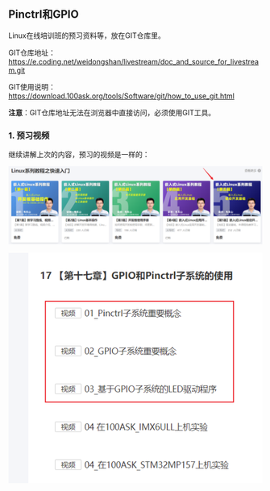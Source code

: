 ## Pinctrl和GPIO

Linux在线培训班的预习资料等，放在GIT仓库里。

GIT仓库地址：https://e.coding.net/weidongshan/livestream/doc_and_source_for_livestream.git

GIT使用说明：https://download.100ask.org/tools/Software/git/how_to_use_git.html

**注意**：GIT仓库地址无法在浏览器中直接访问，必须使用GIT工具。



### 1. 预习视频

继续讲解上次的内容，预习的视频是一样的：

![image-20211119234511274](pic/07_device_tree/01_driver_video.png)

![image-20211127100342554](pic/07_device_tree/03_pinctrl_gpio.png)

